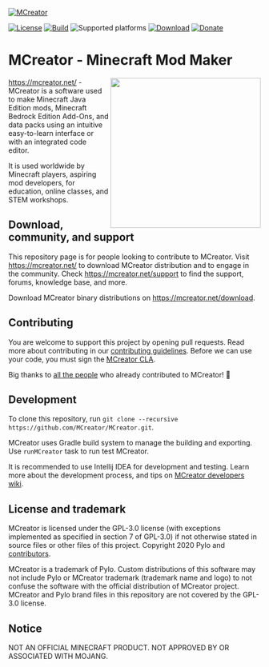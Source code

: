 [![MCreator](https://mcreator.net/image/brand/mcreator300s.png)](https://mcreator.net/)

[![License](https://img.shields.io/badge/License-GPLv3-blue.svg)](https://github.com/MCreator/MCreator/blob/master/LICENSE)
[![Build](https://api.travis-ci.org/MCreator/MCreator.svg?branch=master)](https://travis-ci.org/github/MCreator/MCreator)
![Supported platforms](https://img.shields.io/badge/platform-windows%20%7C%20macos%20%7C%20linux-lightgrey)
[![Download](https://img.shields.io/badge/Download-release-%2393c54b)](https://mcreator.net/download)
[![Donate](https://img.shields.io/badge/Donate-%E2%99%A1-%23ff7c00)](https://mcreator.net/donate)
# MCreator - Minecraft Mod Maker

<img align="right" width="300" src="https://mcreator.net/image/mainwindow.png">

https://mcreator.net/ - MCreator is a software used to make Minecraft Java Edition mods, Minecraft Bedrock Edition Add-Ons, and data packs using an intuitive easy-to-learn interface or with an integrated code editor. 

It is used worldwide by Minecraft players, aspiring mod developers, for education, online classes, and STEM workshops.

## Download, community, and support

This repository page is for people looking to contribute to MCreator. Visit https://mcreator.net/ to download MCreator distribution and to engage in the community. Check https://mcreator.net/support to find the support, forums, knowledge base, and more.

Download MCreator binary distributions on https://mcreator.net/download.

## Contributing

You are welcome to support this project by opening pull requests. Read more about contributing in our [contributing guidelines](CONTRIBUTING.md).
Before we can use your code, you must sign the [MCreator CLA](https://cla-assistant.io/MCreator/MCreator).

Big thanks to [all the people](https://github.com/MCreator/MCreator/graphs/contributors) who already contributed to MCreator! 💚

## Development

To clone this repository, run `git clone --recursive https://github.com/MCreator/MCreator.git`.

MCreator uses Gradle build system to manage the building and exporting. Use `runMCreator` task to run test MCreator.

It is recommended to use Intellij IDEA for development and testing. Learn more about the development process, and 
tips on [MCreator developers wiki](https://github.com/MCreator/MCreator/wiki).

## License and trademark

MCreator is licensed under the GPL-3.0 license (with exceptions implemented as specified in section 7 of GPL-3.0) if not otherwise stated in source files or other files of this project. Copyright 2020 Pylo and [contributors](https://github.com/MCreator/MCreator/graphs/contributors).

MCreator is a trademark of Pylo. Custom distributions of this software may not include Pylo or MCreator trademark (trademark name and logo) to not confuse the software with the official distribution of MCreator project.
MCreator and Pylo brand files in this repository are not covered by the GPL-3.0 license.

## Notice

NOT AN OFFICIAL MINECRAFT PRODUCT. NOT APPROVED BY OR ASSOCIATED WITH MOJANG.
